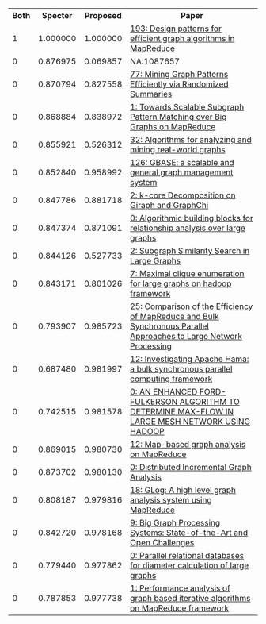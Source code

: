 <html><table><tr>
<th>Both</th>
<th>Specter</th>
<th>Proposed</th>
<th>Paper</th>
</tr>
<tr>
<td>1</td>
<td>1.000000</td>
<td>1.000000</td>
<td><a href="https://www.semanticscholar.org/paper/36570c056c09d4f27b37be180668bf80c5b13505">193: Design patterns for efficient graph algorithms in MapReduce</a></td>
</tr>
<tr>
<td>0</td>
<td>0.876975</td>
<td>0.069857</td>
<td>NA:1087657</td>
</tr>
<tr>
<td>0</td>
<td>0.870794</td>
<td>0.827558</td>
<td><a href="https://www.semanticscholar.org/paper/0ad3a39b31825f091c49a93105b09df90f4f612b">77: Mining Graph Patterns Efficiently via Randomized Summaries</a></td>
</tr>
<tr>
<td>0</td>
<td>0.868884</td>
<td>0.838972</td>
<td><a href="https://www.semanticscholar.org/paper/71407ead21fef177c7608716570524eadbc7eb8b">1: Towards Scalable Subgraph Pattern Matching over Big Graphs on MapReduce</a></td>
</tr>
<tr>
<td>0</td>
<td>0.855921</td>
<td>0.526312</td>
<td><a href="https://www.semanticscholar.org/paper/71b33bb228e7b84d92e51f7cdd365a13d1f83ec6">32: Algorithms for analyzing and mining real-world graphs</a></td>
</tr>
<tr>
<td>0</td>
<td>0.852840</td>
<td>0.958992</td>
<td><a href="https://www.semanticscholar.org/paper/25c4f37ca49c25b2c7540b156a979814ff8df510">126: GBASE: a scalable and general graph management system</a></td>
</tr>
<tr>
<td>0</td>
<td>0.847786</td>
<td>0.881718</td>
<td><a href="https://www.semanticscholar.org/paper/2f38918a056783a1787f3e81047cca247dd83fc3">2: k-core Decomposition on Giraph and GraphChi</a></td>
</tr>
<tr>
<td>0</td>
<td>0.847374</td>
<td>0.871091</td>
<td><a href="https://www.semanticscholar.org/paper/01670a145f8c2eecb1b3053d013d162465eb09d2">0: Algorithmic building blocks for relationship analysis over large graphs</a></td>
</tr>
<tr>
<td>0</td>
<td>0.844126</td>
<td>0.527733</td>
<td><a href="https://www.semanticscholar.org/paper/0b0d9cbc689d99c5384c0d51824bcddb643a00a7">2: Subgraph Similarity Search in Large Graphs</a></td>
</tr>
<tr>
<td>0</td>
<td>0.843171</td>
<td>0.801026</td>
<td><a href="https://www.semanticscholar.org/paper/18ecaf564e969838b3a34ed84f9fd646698cc9ca">7: Maximal clique enumeration for large graphs on hadoop framework</a></td>
</tr>
<tr>
<td>0</td>
<td>0.793907</td>
<td>0.985723</td>
<td><a href="https://www.semanticscholar.org/paper/4312bd6d151e6ea91aca8000a37067b49689af3c">25: Comparison of the Efficiency of MapReduce and Bulk Synchronous Parallel Approaches to Large Network Processing</a></td>
</tr>
<tr>
<td>0</td>
<td>0.687480</td>
<td>0.981997</td>
<td><a href="https://www.semanticscholar.org/paper/8619028efe57bbc6a5988889dd1b4137140854fe">12: Investigating Apache Hama: a bulk synchronous parallel computing framework</a></td>
</tr>
<tr>
<td>0</td>
<td>0.742515</td>
<td>0.981578</td>
<td><a href="https://www.semanticscholar.org/paper/c5d5998787d18f3503c5b15ca460861a06d4cfb4">0: AN ENHANCED FORD-FULKERSON ALGORITHM TO DETERMINE MAX-FLOW IN LARGE MESH NETWORK USING HADOOP</a></td>
</tr>
<tr>
<td>0</td>
<td>0.869015</td>
<td>0.980730</td>
<td><a href="https://www.semanticscholar.org/paper/aaf24856a116b351d3ced54e8d7f592eb2d41127">12: Map-based graph analysis on MapReduce</a></td>
</tr>
<tr>
<td>0</td>
<td>0.873702</td>
<td>0.980130</td>
<td><a href="https://www.semanticscholar.org/paper/8ba22aacf3e2d10f8806e442d7ed5e394f7dbf70">0: Distributed Incremental Graph Analysis</a></td>
</tr>
<tr>
<td>0</td>
<td>0.808187</td>
<td>0.979816</td>
<td><a href="https://www.semanticscholar.org/paper/5ee35281c2c5345e13890b7dcef3d17ee0506023">18: GLog: A high level graph analysis system using MapReduce</a></td>
</tr>
<tr>
<td>0</td>
<td>0.842720</td>
<td>0.978168</td>
<td><a href="https://www.semanticscholar.org/paper/d2b1e3b65ed28e7ed6514e1e6868f2c6577d8830">9: Big Graph Processing Systems: State-of-the-Art and Open Challenges</a></td>
</tr>
<tr>
<td>0</td>
<td>0.779440</td>
<td>0.977862</td>
<td><a href="https://www.semanticscholar.org/paper/54f88b88d628da7f80845da5377dc4a1f056eeb0">0: Parallel relational databases for diameter calculation of large graphs</a></td>
</tr>
<tr>
<td>0</td>
<td>0.787853</td>
<td>0.977738</td>
<td><a href="https://www.semanticscholar.org/paper/ebe1c254f62efb2c6ea498957bb5b8da9924bc34">1: Performance analysis of graph based iterative algorithms on MapReduce framework</a></td>
</tr>
</table></html>
